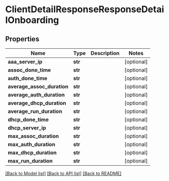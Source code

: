 # ClientDetailResponseResponseDetailOnboarding

## Properties
Name | Type | Description | Notes
------------ | ------------- | ------------- | -------------
**aaa_server_ip** | **str** |  | [optional] 
**assoc_done_time** | **str** |  | [optional] 
**auth_done_time** | **str** |  | [optional] 
**average_assoc_duration** | **str** |  | [optional] 
**average_auth_duration** | **str** |  | [optional] 
**average_dhcp_duration** | **str** |  | [optional] 
**average_run_duration** | **str** |  | [optional] 
**dhcp_done_time** | **str** |  | [optional] 
**dhcp_server_ip** | **str** |  | [optional] 
**max_assoc_duration** | **str** |  | [optional] 
**max_auth_duration** | **str** |  | [optional] 
**max_dhcp_duration** | **str** |  | [optional] 
**max_run_duration** | **str** |  | [optional] 

[[Back to Model list]](../README.md#documentation-for-models) [[Back to API list]](../README.md#documentation-for-api-endpoints) [[Back to README]](../README.md)


